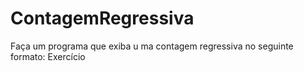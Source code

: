 # ContagemRegressiva
Faça um programa que exiba u ma contagem regressiva no seguinte formato: Exercício
